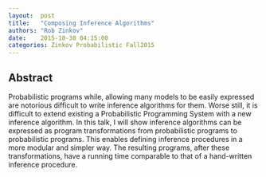 ```yaml
--- 
layout:  post 
title:   "Composing Inference Algorithms"
authors: "Rob Zinkov" 
date:    2015-10-30 04:15:00 
categories: Zinkov Probabilistic Fall2015
--- 
```

## Abstract

Probabilistic programs while, allowing many models to be easily expressed are
notorious difficult to write inference algorithms for them. Worse still, it is
difficult to extend existing a Probabilistic Programming System with a new
inference algorithm. In this talk, I will show inference algorithms can be
expressed as program transformations from probabilistic programs to
probabilistic programs. This enables defining inference procedures in a more
modular  and simpler way. The resulting programs, after these transformations,
have a running time comparable to that of a hand-written inference procedure.

